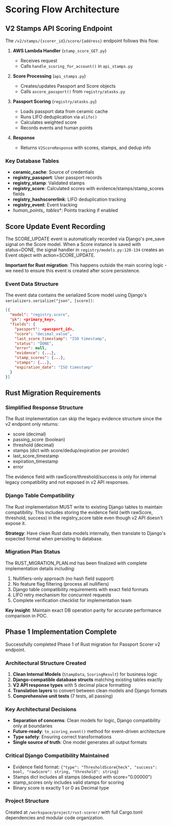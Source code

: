 # Scoring Flow Architecture

## V2 Stamps API Scoring Endpoint

The `/v2/stamps/{scorer_id}/score/{address}` endpoint follows this flow:

1. **AWS Lambda Handler** (`stamp_score_GET.py`)
   - Receives request
   - Calls `handle_scoring_for_account()` in `api_stamps.py`

2. **Score Processing** (`api_stamps.py`)
   - Creates/updates Passport and Score objects
   - Calls `ascore_passport()` from `registry/atasks.py`

3. **Passport Scoring** (`registry/atasks.py`)
   - Loads passport data from ceramic cache
   - Runs LIFO deduplication via `alifo()`
   - Calculates weighted score
   - Records events and human points

4. **Response**
   - Returns `V2ScoreResponse` with scores, stamps, and dedup info

### Key Database Tables

- **ceramic_cache**: Source of credentials
- **registry_passport**: User passport records
- **registry_stamp**: Validated stamps
- **registry_score**: Calculated scores with evidence/stamps/stamp_scores fields
- **registry_hashscorerlink**: LIFO deduplication tracking
- **registry_event**: Event tracking
- **human_points_* tables**: Points tracking if enabled

## Score Update Event Recording

The SCORE_UPDATE event is automatically recorded via Django's pre_save signal on the Score model. When a Score instance is saved with status=DONE, the signal handler in `registry/models.py:120-134` creates an Event object with action=SCORE_UPDATE.

**Important for Rust migration**: This happens outside the main scoring logic - we need to ensure this event is created after score persistence.

### Event Data Structure

The event data contains the serialized Score model using Django's `serializers.serialize("json", [score])`:

```json
[{
  "model": "registry.score",
  "pk": <primary_key>,
  "fields": {
    "passport": <passport_id>,
    "score": "decimal_value",
    "last_score_timestamp": "ISO timestamp",
    "status": "DONE",
    "error": null,
    "evidence": {...},
    "stamp_scores": {...},
    "stamps": {...},
    "expiration_date": "ISO timestamp"
  }
}]
```

## Rust Migration Requirements

### Simplified Response Structure

The Rust implementation can skip the legacy evidence structure since the v2 endpoint only returns:
- score (decimal)
- passing_score (boolean)
- threshold (decimal)
- stamps (dict with score/dedup/expiration per provider)
- last_score_timestamp
- expiration_timestamp
- error

The evidence field with rawScore/threshold/success is only for internal legacy compatibility and not exposed in v2 API responses.

### Django Table Compatibility

The Rust implementation MUST write to existing Django tables to maintain compatibility. This includes storing the evidence field (with rawScore, threshold, success) in the registry_score table even though v2 API doesn't expose it.

**Strategy**: Have clean Rust data models internally, then translate to Django's expected format when persisting to database.

### Migration Plan Status

The RUST_MIGRATION_PLAN.md has been finalized with complete implementation details including:
1. Nullifiers-only approach (no hash field support)
2. No feature flag filtering (process all nullifiers)
3. Django table compatibility requirements with exact field formats
4. LIFO retry mechanism for concurrent requests
5. Complete verification checklist for implementation team

**Key insight**: Maintain exact DB operation parity for accurate performance comparison in POC.

## Phase 1 Implementation Complete

Successfully completed Phase 1 of Rust migration for Passport Scorer v2 endpoint.

### Architectural Structure Created

1. **Clean Internal Models** (`StampData`, `ScoringResult`) for business logic
2. **Django-compatible database structs** matching existing tables exactly
3. **V2 API response types** with 5 decimal place formatting
4. **Translation layers** to convert between clean models and Django formats
5. **Comprehensive unit tests** (7 tests, all passing)

### Key Architectural Decisions

- **Separation of concerns**: Clean models for logic, Django compatibility only at boundaries
- **Future-ready**: `to_scoring_event()` method for event-driven architecture
- **Type safety**: Ensuring correct transformations
- **Single source of truth**: One model generates all output formats

### Critical Django Compatibility Maintained

- Evidence field format: `{"type": "ThresholdScoreCheck", "success": bool, "rawScore": string, "threshold": string}`
- Stamps dict includes all stamps (deduped with score="0.00000")
- stamp_scores only includes valid stamps for scoring
- Binary score is exactly 1 or 0 as Decimal type

### Project Structure

Created at `/workspace/project/rust-scorer/` with full Cargo.toml dependencies and modular code organization.
